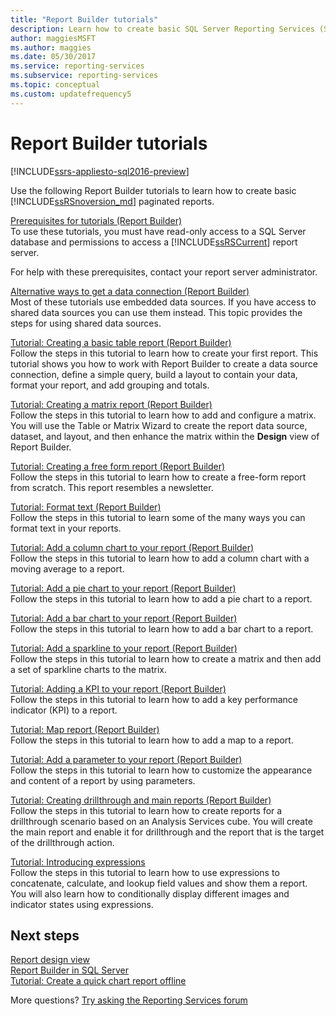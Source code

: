```yaml
---
title: "Report Builder tutorials"
description: Learn how to create basic SQL Server Reporting Services (SSRS) paginated reports, including ways to connect to data sources and add charts to reports.
author: maggiesMSFT
ms.author: maggies
ms.date: 05/30/2017
ms.service: reporting-services
ms.subservice: reporting-services
ms.topic: conceptual
ms.custom: updatefrequency5
---
```

# Report Builder tutorials

[!INCLUDE[ssrs-appliesto-sql2016-preview](../includes/ssrs-appliesto-sql2016-preview.md)]

Use the following Report Builder tutorials to learn how to create basic [!INCLUDE[ssRSnoversion_md](../includes/ssrsnoversion-md.md)] paginated reports.  
  
[Prerequisites for tutorials &#40;Report Builder&#41;](../reporting-services/prerequisites-for-tutorials-report-builder.md)  
To use these tutorials, you must have read-only access to a SQL Server database and permissions to access a [!INCLUDE[ssRSCurrent](../includes/ssrscurrent-md.md)] report server.  
  
For help with these prerequisites, contact your report server administrator.  
  
[Alternative ways to get a data connection &#40;Report Builder&#41;](../reporting-services/alternative-ways-to-get-a-data-connection-report-builder.md)  
Most of these tutorials use embedded data sources. If you have access to shared data sources you can use them instead. This topic provides the steps for using shared data sources.  
  
[Tutorial: Creating a basic table report &#40;Report Builder&#41;](../reporting-services/tutorial-creating-a-basic-table-report-report-builder.md)  
Follow the steps in this tutorial to learn how to create your first report. This tutorial shows you how to work with Report Builder to create a data source connection, define a simple query, build a layout to contain your data, format your report, and add grouping and totals.  
  
[Tutorial: Creating a matrix report &#40;Report Builder&#41;](../reporting-services/tutorial-creating-a-matrix-report-report-builder.md)  
Follow the steps in this tutorial to learn how to add and configure a matrix. You will use the Table or Matrix Wizard to create the report data source, dataset, and layout, and then enhance the matrix within the **Design** view of Report Builder.  
  
[Tutorial: Creating a free form report &#40;Report Builder&#41;](../reporting-services/tutorial-creating-a-free-form-report-report-builder.md)  
Follow the steps in this tutorial to learn how to create a free-form report from scratch. This report resembles a newsletter.  
  
[Tutorial: Format text &#40;Report Builder&#41;](../reporting-services/tutorial-format-text-report-builder.md)  
Follow the steps in this tutorial to learn some of the many ways you can format text in your reports.  
  
[Tutorial: Add a column chart to your report &#40;Report Builder&#41;](../reporting-services/tutorial-add-a-column-chart-to-your-report-report-builder.md)  
Follow the steps in this tutorial to learn how to add a column chart with a moving average to a report.  
  
[Tutorial: Add a pie chart to your report &#40;Report Builder&#41;](../reporting-services/tutorial-add-a-pie-chart-to-your-report-report-builder.md)  
Follow the steps in this tutorial to learn how to add a pie chart to a report.  
  
[Tutorial: Add a bar chart to your report &#40;Report Builder&#41;](../reporting-services/tutorial-add-a-bar-chart-to-your-report-report-builder.md)  
Follow the steps in this tutorial to learn how to add a bar chart to a report.  
  
[Tutorial: Add a sparkline to your report &#40;Report Builder&#41;](../reporting-services/tutorial-add-a-sparkline-to-your-report-report-builder.md)  
Follow the steps in this tutorial to learn how to create a matrix and then add a set of sparkline charts to the matrix.  
  
[Tutorial: Adding a KPI to your report &#40;Report Builder&#41;](../reporting-services/tutorial-adding-a-kpi-to-your-report-report-builder.md)  
Follow the steps in this tutorial to learn how to add a key performance indicator (KPI) to a report.  
  
[Tutorial: Map report &#40;Report Builder&#41;](../reporting-services/tutorial-map-report-report-builder.md)  
Follow the steps in this tutorial to learn how to add a map to a report.  
  
[Tutorial: Add a parameter to your report &#40;Report Builder&#41;](../reporting-services/tutorial-add-a-parameter-to-your-report-report-builder.md)  
Follow the steps in this tutorial to learn how to customize the appearance and content of a report by using parameters.  
  
[Tutorial: Creating drillthrough and main reports &#40;Report Builder&#41;](../reporting-services/tutorial-creating-drillthrough-and-main-reports-report-builder.md)  
Follow the steps in this tutorial to learn how to create reports for a drillthrough scenario based on an Analysis Services cube. You will create the main report and enable it for drillthrough and the report that is the target of the drillthrough action.  
  
[Tutorial: Introducing expressions](../reporting-services/tutorial-introducing-expressions.md)  
Follow the steps in this tutorial to learn how to use expressions to concatenate, calculate, and lookup field values and show them a report. You will also learn how to conditionally display different images and indicator states using expressions.  

## Next steps

[Report design view](../reporting-services/report-builder/report-design-view-report-builder.md)  
[Report Builder in SQL Server](../reporting-services/report-builder/report-builder-in-sql-server-2016.md)  
[Tutorial: Create a quick chart report offline](../reporting-services/report-builder/tutorial-create-a-quick-chart-report-offline-report-builder.md)  

More questions? [Try asking the Reporting Services forum](https://go.microsoft.com/fwlink/?LinkId=620231)

